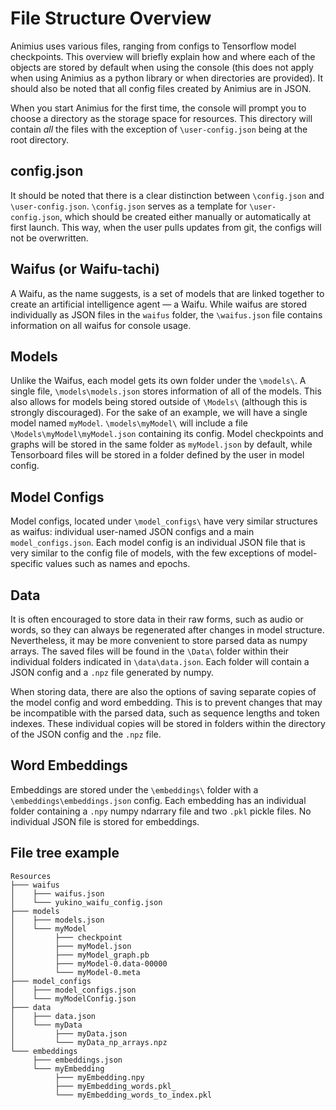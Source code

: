 # File Structure Overview

Animius uses various files, ranging from configs to Tensorflow model checkpoints. This overview will briefly explain how and where each of the objects are stored by default when using the console (this does not apply when using Animius as a python library or when directories are provided). It should also be noted that all config files created by Animius are in JSON.

When you start Animius for the first time, the console will prompt you to choose a directory as the storage space for resources. This directory will contain *all* the files with the exception of `\user-config.json` being at the root directory.

## config.json

It should be noted that there is a clear distinction between `\config.json` and `\user-config.json`. `\config.json` serves as a template for `\user-config.json`, which should be created either manually or automatically at first launch. This way, when the user pulls updates from git, the configs will not be overwritten.

## Waifus (or Waifu-tachi)

A Waifu, as the name suggests, is a set of models that are linked together to create an artificial intelligence agent — a Waifu. While waifus are stored individually as JSON files in the `waifus` folder, the `\waifus.json` file contains information on all waifus for console usage.

## Models

Unlike the Waifus, each model gets its own folder under the `\models\`. A single file, `\models\models.json` stores information of all of the models. This also allows for models being stored outside of `\Models\` (although this is strongly discouraged). For the sake of an example, we will have a single model named `myModel`. `\models\myModel\` will include a file `\Models\myModel\myModel.json` containing its config. Model checkpoints and graphs will be stored in the same folder as `myModel.json` by default, while Tensorboard files will be stored in a folder defined by the user in model config.

## Model Configs

Model configs, located under `\model_configs\` have very similar structures as waifus: individual user-named JSON configs and a main `model_configs.json`. Each model config is an individual JSON file that is very similar to the config file of models, with the few exceptions of model-specific values such as names and epochs.

## Data

It is often encouraged to store data in their raw forms, such as audio or words, so they can always be regenerated after changes in model structure. Nevertheless, it may be more convenient to store parsed data as numpy arrays. The saved files will be found in the `\Data\` folder within their individual folders indicated in `\data\data.json`. Each folder will contain a JSON config and a `.npz` file generated by numpy.

When storing data, there are also the options of saving separate copies of the model config and word embedding. This is to prevent changes that may be incompatible with the parsed data, such as sequence lengths and token indexes. These individual copies will be stored in folders within the directory of the JSON config and the `.npz` file.

## Word Embeddings

Embeddings are stored under the `\embeddings\` folder with a `\embeddings\embeddings.json` config. Each embedding has an individual folder containing a `.npy` numpy ndarrary file and two `.pkl` pickle files. No individual JSON file is stored for embeddings. 

## File tree example
```
Resources
├─── waifus
│    ├─── waifus.json
│    └─── yukino_waifu_config.json
├─── models
│    ├─── models.json
│    └─── myModel
│         ├─── checkpoint
│         ├─── myModel.json
│         ├─── myModel_graph.pb
│         ├─── myModel-0.data-00000
│         └─── myModel-0.meta
├─── model_configs
│    ├─── model_configs.json
│    └─── myModelConfig.json
├─── data
│    ├─── data.json
│    └─── myData
│         ├─── myData.json
│         └─── myData_np_arrays.npz
└─── embeddings
     ├─── embeddings.json
     └─── myEmbedding
          ├─── myEmbedding.npy
          ├─── myEmbedding_words.pkl_
          └─── myEmbedding_words_to_index.pkl
```